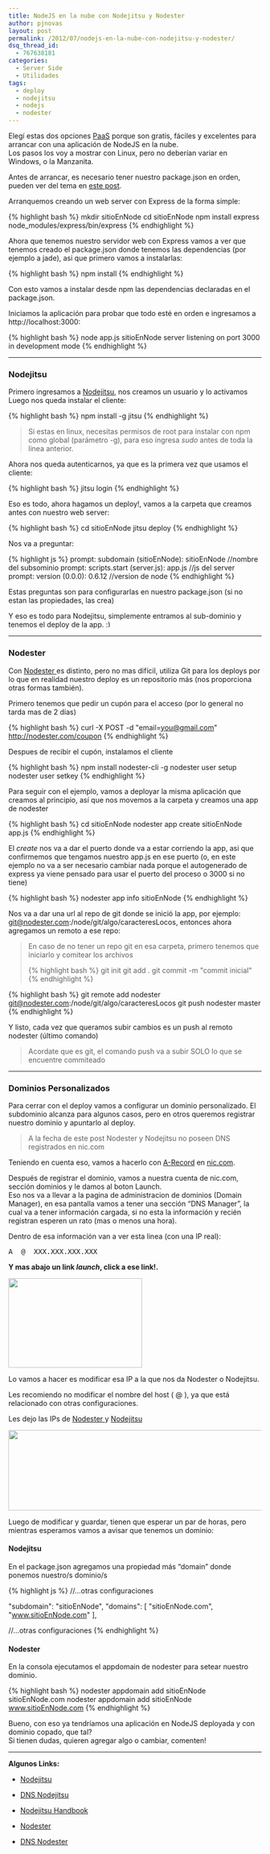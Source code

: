 ```yaml
---
title: NodeJS en la nube con Nodejitsu y Nodester
author: pjnovas
layout: post
permalink: /2012/07/nodejs-en-la-nube-con-nodejitsu-y-nodester/
dsq_thread_id:
  - 767638181
categories:
  - Server Side
  - Utilidades
tags:
  - deploy
  - nodejitsu
  - nodejs
  - nodester
---
```

Elegí estas dos opciones [PaaS][1] porque son gratis, fáciles y excelentes para arrancar con una aplicación de NodeJS en la nube.  
Los pasos los voy a mostrar con Linux, pero no deberían variar en Windows, o la Manzanita.

Antes de arrancar, es necesario tener nuestro package.json en orden, pueden ver del tema en [este post][2].

Arranquemos creando un web server con Express de la forma simple:

{% highlight bash %}
mkdir sitioEnNode
cd sitioEnNode
npm install express
node_modules/express/bin/express
 {% endhighlight %}

Ahora que tenemos nuestro servidor web con Express vamos a ver que tenemos creado el package.json donde tenemos las dependencias (por ejemplo a jade), asi que primero vamos a instalarlas:

{% highlight bash %}
npm install
 {% endhighlight %}

Con esto vamos a instalar desde npm las dependencias declaradas en el package.json.

Iniciamos la aplicación para probar que todo esté en orden e ingresamos a http://localhost:3000:

{% highlight bash %}
node app.js
sitioEnNode server listening on port 3000 in development mode
 {% endhighlight %}

* * *

### Nodejitsu

Primero ingresamos a [Nodejitsu][3], nos creamos un usuario y lo activamos  
Luego nos queda instalar el cliente:

{% highlight bash %}
npm install -g jitsu
 {% endhighlight %}

> Si estas en linux, necesitas permisos de root para instalar con npm como global (parámetro -g), para eso ingresa *sudo* antes de toda la linea anterior. 

Ahora nos queda autenticarnos, ya que es la primera vez que usamos el cliente:

{% highlight bash %}
jitsu login
 {% endhighlight %}

Eso es todo, ahora hagamos un deploy!, vamos a la carpeta que creamos antes con nuestro web server:

{% highlight bash %}
cd sitioEnNode
jitsu deploy
 {% endhighlight %}

Nos va a preguntar:

{% highlight js %}
prompt: subdomain (sitioEnNode): sitioEnNode //nombre del subsominio
prompt: scripts.start (server.js): app.js //js del server
prompt: version (0.0.0): 0.6.12 //version de node
 {% endhighlight %}

Estas preguntas son para configurarlas en nuestro package.json (si no estan las propiedades, las crea)

Y eso es todo para Nodejitsu, simplemente entramos al sub-dominio y tenemos el deploy de la app. <img src="http://fernetjs.com/wp-includes/images/smilies/simple-smile.png" alt=":)" class="wp-smiley" style="height: 1em; max-height: 1em;" />

* * *

### Nodester

Con [Nodester ][4] es distinto, pero no mas difícil, utiliza Git para los deploys por lo que en realidad nuestro deploy es un repositorio más (nos proporciona otras formas también).

Primero tenemos que pedir un cupón para el acceso (por lo general no tarda mas de 2 días)

{% highlight bash %}
curl -X POST -d "email=you@gmail.com" http://nodester.com/coupon
 {% endhighlight %}

Despues de recibir el cupón, instalamos el cliente

{% highlight bash %}
npm install nodester-cli -g
nodester user setup <user> <pass>
nodester user setkey
 {% endhighlight %}

Para seguir con el ejemplo, vamos a deployar la misma aplicación que creamos al principio, así que nos movemos a la carpeta y creamos una app de nodester

{% highlight bash %}
cd sitioEnNode
nodester app create sitioEnNode app.js
 {% endhighlight %}

El *create* nos va a dar el puerto donde va a estar corriendo la app, asi que confirmemos que tengamos nuestro app.js en ese puerto (o, en este ejemplo no va a ser necesario cambiar nada porque el autogenerado de express ya viene pensado para usar el puerto del proceso o 3000 si no tiene)

{% highlight bash %}
nodester app info sitioEnNode
 {% endhighlight %}

Nos va a dar una url al repo de git donde se inició la app, por ejemplo: git@nodester.com:/node/git/algo/caracteresLocos, entonces ahora agregamos un remoto a ese repo:

> En caso de no tener un repo git en esa carpeta, primero tenemos que iniciarlo y comitear los archivos
> 
> {% highlight bash %}
git init
git add .
git commit -m "commit inicial"
 {% endhighlight %}

{% highlight bash %}
git remote add nodester git@nodester.com:/node/git/algo/caracteresLocos
git push nodester master
 {% endhighlight %}

Y listo, cada vez que queramos subir cambios es un push al remoto nodester (último comando)

> Acordate que es git, el comando push va a subir SOLO lo que se encuentre commiteado 

* * *

### Dominios Personalizados

Para cerrar con el deploy vamos a configurar un dominio personalizado. El subdominio alcanza para algunos casos, pero en otros queremos registrar nuestro dominio y apuntarlo al deploy. 

> A la fecha de este post Nodester y Nodejitsu no poseen DNS registrados en nic.com 

Teniendo en cuenta eso, vamos a hacerlo con [A-Record][5] en [nic.com][6].

Después de registrar el dominio, vamos a nuestra cuenta de nic.com, sección dominios y le damos al boton Launch.  
Eso nos va a llevar a la pagina de administracion de dominios (Domain Manager), en esa pantalla vamos a tener una sección &#8220;DNS Manager&#8221;, la cual va a tener información cargada, si no esta la información y recién registran esperen un rato (mas o menos una hora).

Dentro de esa información van a ver esta linea (con una IP real):

<pre>A  @  XXX.XXX.XXX.XXX</pre>

**Y mas abajo un link *launch*, click a ese link!.**

[<img src="http://fernetjs.com/wp-content/uploads/2012/07/nic.dnsManager.png" alt="" title="nic.dnsManager" width="266" height="178" class="alignnone size-full wp-image-2431" />][7]

Lo vamos a hacer es modificar esa IP a la que nos da Nodester o Nodejitsu.

Les recomiendo no modificar el nombre del host ( @ ), ya que está relacionado con otras configuraciones.

Les dejo las IPs de [Nodester ][8]y [Nodejitsu][9]

[<img src="http://fernetjs.com/wp-content/uploads/2012/07/nic.arecord.png" alt="" title="nic.arecord" width="653" height="160" class="alignnone size-full wp-image-2432" />][10]

Luego de modificar y guardar, tienen que esperar un par de horas, pero mientras esperamos vamos a avisar que tenemos un dominio:

#### Nodejitsu

En el package.json agregamos una propiedad más &#8220;domain&#8221; donde ponemos nuestro/s dominio/s

{% highlight js %}
//...otras configuraciones

"subdomain": "sitioEnNode",
"domains": [
  "sitioEnNode.com",
  "www.sitioEnNode.com"
],

//...otras configuraciones
 {% endhighlight %}

#### Nodester

En la consola ejecutamos el appdomain de nodester para setear nuestro dominio.

{% highlight bash %}
nodester appdomain add sitioEnNode sitioEnNode.com
nodester appdomain add sitioEnNode www.sitioEnNode.com
 {% endhighlight %}

Bueno, con eso ya tendríamos una aplicación en NodeJS deployada y con dominio copado, que tal?  
Si tienen dudas, quieren agregar algo o cambiar, comenten! 

* * *

**Algunos Links:**</p> 

  * [Nodejitsu][11]
  * [DNS Nodejitsu][12]
  * [Nodejitsu Handbook][13]

  * [Nodester][4]
  * [DNS Nodester][8]

 [1]: http://en.wikipedia.org/wiki/Platform_as_a_service
 [2]: http://fernetjs.com/2011/12/la-era-del-package-json/ "La era del package.json"
 [3]: http://nodejitsu.com/
 [4]: http://nodester.com/
 [5]: http://en.wikipedia.org/wiki/List_of_DNS_record_types
 [6]: http://nic.com/
 [7]: http://fernetjs.com/wp-content/uploads/2012/07/nic.dnsManager.png
 [8]: http://blog.nodester.com/post/3254776172/custom-domains-now-supported-on-nodester
 [9]: http://dns.jit.su/
 [10]: http://fernetjs.com/wp-content/uploads/2012/07/nic.arecord.png
 [11]: http://nodejitsu.com
 [12]: http://dns.jit.su
 [13]: https://github.com/nodejitsu/handbook